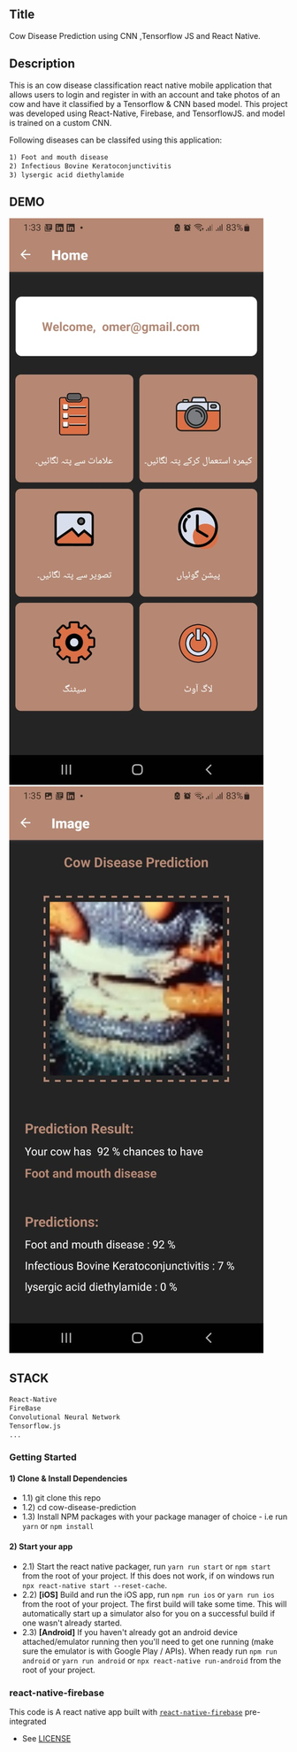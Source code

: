 ## Title
Cow Disease Prediction using CNN ,Tensorflow JS and React Native.

## Description
This is an cow disease classification react native mobile application that allows users to login and register in with an account and take photos of an cow and have it classified by a Tensorflow & CNN based model. This project was developed using React-Native, Firebase, and TensorflowJS. and model is trained on a custom CNN.

Following diseases can be classifed using this application:
```
1) Foot and mouth disease
2) Infectious Bovine Keratoconjunctivitis
3) lysergic acid diethylamide
```


## DEMO
![Screenshot](screenshots/screen1.jpeg) ![Screenshot](screenshots/screen2.jpeg)


## STACK
```
React-Native
FireBase
Convolutional Neural Network
Tensorflow.js
...
```

### Getting Started

#### 1) Clone & Install Dependencies

- 1.1) git clone this repo
- 1.2) cd cow-disease-prediction
- 1.3) Install NPM packages with your package manager of choice - i.e run `yarn` or `npm install`

#### 2) Start your app

- 2.1) Start the react native packager, run `yarn run start` or `npm start` from the root of your project. If this does not work, if on windows run `npx react-native start --reset-cache`.
- 2.2) **[iOS]** Build and run the iOS app, run `npm run ios` or `yarn run ios` from the root of your project. The first build will take some time. This will automatically start up a simulator also for you on a successful build if one wasn't already started.
- 2.3) **[Android]** If you haven't already got an android device attached/emulator running then you'll need to get one running (make sure the emulator is with Google Play / APIs). When ready run `npm run android` or `yarn run android` or `npx react-native run-android` from the root of your project.

### react-native-firebase
This code is A react native app built with [`react-native-firebase`](https://github.com/invertase/react-native-firebase) pre-integrated
- See [LICENSE](/LICENSE)
